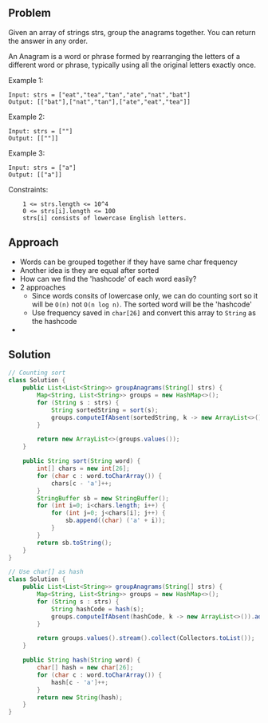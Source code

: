 ## Problem
Given an array of strings strs, group the anagrams together. You can return the answer in any order.

An Anagram is a word or phrase formed by rearranging the letters of a different word or phrase, typically using all the original letters exactly once.

 

Example 1:
```
Input: strs = ["eat","tea","tan","ate","nat","bat"]
Output: [["bat"],["nat","tan"],["ate","eat","tea"]]
```
Example 2:
```
Input: strs = [""]
Output: [[""]]
```
Example 3:
```
Input: strs = ["a"]
Output: [["a"]]
```
 

Constraints:
```
    1 <= strs.length <= 10^4
    0 <= strs[i].length <= 100
    strs[i] consists of lowercase English letters.
```

## Approach
- Words can be grouped together if they have same char frequency
- Another idea is they are equal after sorted
- How can we find the 'hashcode' of each word easily?
- 2 approaches
  - Since words consits of lowercase only, we can do counting sort so it will be `O(n)` not `O(n log n)`. The sorted word will be the 'hashcode'
  - Use frequency saved in `char[26]` and convert this array to `String` as the hashcode
- 

## Solution

```java
// Counting sort
class Solution {
    public List<List<String>> groupAnagrams(String[] strs) {
        Map<String, List<String>> groups = new HashMap<>();
        for (String s : strs) {
            String sortedString = sort(s);
            groups.computeIfAbsent(sortedString, k -> new ArrayList<>()).add(s);
        }

        return new ArrayList<>(groups.values());
    }

    public String sort(String word) {
        int[] chars = new int[26];
        for (char c : word.toCharArray()) {
            chars[c - 'a']++;
        }
        StringBuffer sb = new StringBuffer();
        for (int i=0; i<chars.length; i++) {
            for (int j=0; j<chars[i]; j++) {
                sb.append((char) ('a' + i));
            }
        }
        return sb.toString();
    }
}
```

```java
// Use char[] as hash
class Solution {
    public List<List<String>> groupAnagrams(String[] strs) {
        Map<String, List<String>> groups = new HashMap<>();
        for (String s : strs) {
            String hashCode = hash(s);
            groups.computeIfAbsent(hashCode, k -> new ArrayList<>()).add(s);
        }

        return groups.values().stream().collect(Collectors.toList());
    }

    public String hash(String word) {
        char[] hash = new char[26];
        for (char c : word.toCharArray()) {
            hash[c - 'a']++;
        }
        return new String(hash);
    }
}
```